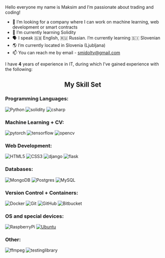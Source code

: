 Hello everyone my name is Maksim and I’m passionate about trading and coding!

- :pushpin: I’m looking for a company where I can work on machine learning, web development or smart contracts
- 🌱 I’m currently learning Solidity
- 🗣 I speak 🇬🇧 English, :ru: Russian. I’m currently learning :slovenia: Slovenian
- :earth_americas: I’m currently located in Slovenia (Ljubljana)
- 📫 You can reach me by email - smidolty@gmail.com

I have <b>4</b> years of experience in IT, during which I’ve gained experience with the following:
<h2 align="center">My Skill Set </h2>
<h3>Programming Languages:</h3>

![Python](https://img.shields.io/badge/Python-191970?style=for-the-badge&logo=Python&logoColor=yellow)
![solidity](https://img.shields.io/badge/solidity-black?style=for-the-badge&logo=solidity&logoColor=E363636)
![csharp](https://img.shields.io/badge/csharp-white?style=for-the-badge&logo=csharp&logoColor=239120)
<h3>Machine Learning + CV:</h3>

![pytorch](https://img.shields.io/badge/pytorch-white?style=for-the-badge&logo=pytorch&logoColor=FF6F00)
![tensorflow](https://img.shields.io/badge/tensorflow-white?style=for-the-badge&logo=tensorflow&logoColor=FF6F00)
![opencv](https://img.shields.io/badge/opencv-white?style=for-the-badge&logo=opencv&logoColor=5C3EE8)
<h3>Web Development:</h3>

![HTML5](https://img.shields.io/badge/html5-%23E34F26.svg?style=for-the-badge&logo=html5&logoColor=white)
![CSS3](https://img.shields.io/badge/css3-%231572B6.svg?style=for-the-badge&logo=css3&logoColor=white)
![django](https://img.shields.io/badge/django-green?style=for-the-badge&logo=django&logoColor=092E20)
![flask](https://img.shields.io/badge/flask-white?style=for-the-badge&logo=flask&logoColor=000000)
<h3>Databases:</h3>

![MongoDB](https://img.shields.io/badge/MongoDB-%234ea94b.svg?style=for-the-badge&logo=mongodb&logoColor=white)
![Postgres](https://img.shields.io/badge/postgres-%23316192.svg?style=for-the-badge&logo=postgresql&logoColor=white)
![MySQL](https://img.shields.io/badge/mysql-%2300f.svg?style=for-the-badge&logo=mysql&logoColor=white)
<h3>Version Control + Containers:</h3>

![Docker](https://img.shields.io/badge/docker-%232496ED.svg?style=for-the-badge&logo=docker&logoColor=white)
![Git](https://img.shields.io/badge/git-%23F05033.svg?style=for-the-badge&logo=git&logoColor=white)
![GitHub](https://img.shields.io/badge/github-%23121011.svg?style=for-the-badge&logo=github&logoColor=white)
![Bitbucket](https://img.shields.io/badge/bitbucket-%230047B3.svg?style=for-the-badge&logo=bitbucket&logoColor=white)

<h3>OS and special devices:</h3>

![RaspberryPi](https://img.shields.io/badge/Raspberry-white?style=for-the-badge&logo=raspberrypi&logoColor=A22846)
[![Ubuntu](https://img.shields.io/badge/Ubuntu-E95420?style=for-the-badge&logo=ubuntu&logoColor=white)](https://ubuntu.com/)

<h3>Other:</h3>

![ffmpeg](https://img.shields.io/badge/ffmpeg-white?style=for-the-badge&logo=ffmpeg&logoColor=007808)
![testinglibrary](https://img.shields.io/badge/testinglibrary-black?style=for-the-badge&logo=testinglibrary&logoColor=E33332)



